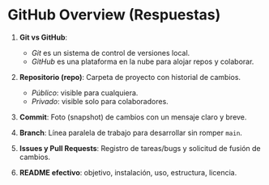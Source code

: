 # GitHub Overview (Respuestas)

1. **Git vs GitHub**:  
   - *Git* es un sistema de control de versiones local.  
   - *GitHub* es una plataforma en la nube para alojar repos y colaborar.

2. **Repositorio (repo)**: Carpeta de proyecto con historial de cambios.  
   - *Público*: visible para cualquiera.  
   - *Privado*: visible solo para colaboradores.

3. **Commit**: Foto (snapshot) de cambios con un mensaje claro y breve.

4. **Branch**: Línea paralela de trabajo para desarrollar sin romper `main`.

5. **Issues y Pull Requests**: Registro de tareas/bugs y solicitud de fusión de cambios.

6. **README efectivo**: objetivo, instalación, uso, estructura, licencia.
